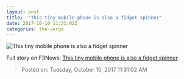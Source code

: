 ```yaml
---
layout: post
title:  "This tiny mobile phone is also a fidget spinner"
date: 2017-10-10 11:31:02Z
categories: the-verge
---
```


![This tiny mobile phone is also a fidget spinner](https://cdn0.vox-cdn.com/thumbor/Xb-xgR8B1W0KWot9OGehbd_HjhY=/0x56:814x482/fit-in/1200x630/cdn0.vox-cdn.com/uploads/chorus_asset/file/9429139/nintchdbpict000358984852.jpg)




Full story on F3News: [This tiny mobile phone is also a fidget spinner](http://www.f3nws.com/n/PBeNFJ)

> Posted on: Tuesday, October 10, 2017 11:31:02 AM

